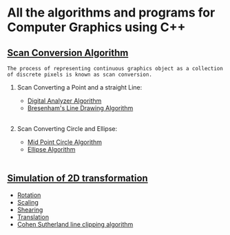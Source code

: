 # All the algorithms and programs for Computer Graphics using C++

## [Scan Conversion Algorithm](https://github.com/sthsuyash/CSIT_Labs/tree/main/3rd_Semester/Computer_Graphics/Scan_Conversion_Algorithm)

```The process of representing continuous graphics object as a collection of discrete pixels is known as scan conversion.```

1. Scan Converting a Point and a straight Line:
   - [Digital Analyzer Algorithm](https://github.com/sthsuyash/C-projects/blob/main/Computer_Graphics/Scan_Conversion_Algorithm/DDA.cpp)
   - [Bresenham's Line Drawing Algorithm](https://github.com/sthsuyash/C-projects/blob/main/Computer_Graphics/Scan_Conversion_Algorithm/Bresenham.cpp)
     <br><br>

2. Scan Converting Circle and Ellipse:
   - [Mid Point Circle Algorithm](https://github.com/sthsuyash/CSIT_Labs/blob/main/3rd_Semester/Computer_Graphics/Scan_Conversion_Algorithm/circle.cpp) 
   - [Ellipse Algorithm](https://github.com/sthsuyash/CSIT_Labs/blob/main/3rd_Semester/Computer_Graphics/Scan_Conversion_Algorithm/ellipse.cpp)
<br><br>

## [Simulation of 2D transformation](https://github.com/sthsuyash/CSIT_Labs/tree/main/3rd_Semester/Computer_Graphics/Simulation_of_2D_transformation)

  - [Rotation]()
  - [Scaling]()
  - [Shearing]()
  - [Translation]()
  - [Cohen Sutherland line clipping algorithm]()
<br><br>
